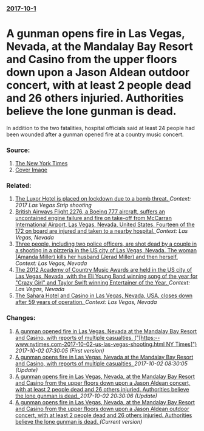 ### [2017-10-1](/news/2017/10/1/index.md)

# A gunman opens fire in Las Vegas, Nevada, at the Mandalay Bay Resort and Casino from the upper floors down upon a Jason Aldean outdoor concert, with at least 2 people dead and 26 others injuried. Authorities believe the lone gunman is dead. 

In addition to the two fatalities, hospital officials said at least 24 people had been wounded after a gunman opened fire at a country music concert.


### Source:

1. [The New York Times](https://www.nytimes.com/2017/10/02/us/las-vegas-shooting.html)
1. [Cover Image](https://static01.nyt.com/images/2017/10/03/world/03lasvegas-1/03lasvegas-1-facebookJumbo.jpg)

### Related:

1. [The Luxor Hotel is placed on lockdown due to a bomb threat. ](/news/2017/10/2/the-luxor-hotel-is-placed-on-lockdown-due-to-a-bomb-threat.md) _Context: 2017 Las Vegas Strip shooting_
2. [British Airways Flight 2276, a Boeing 777 aircraft, suffers an uncontained engine failure and fire on take-off from McCarran International Airport, Las Vegas, Nevada, United States. Fourteen of the 172 on board are injured and taken to a nearby hospital. ](/news/2015/09/8/british-airways-flight-2276-a-boeing-777-aircraft-suffers-an-uncontained-engine-failure-and-fire-on-take-off-from-mccarran-international-a.md) _Context: Las Vegas, Nevada_
3. [Three people, including two police officers, are shot dead by a couple in a shooting in a pizzeria in the US city of Las Vegas, Nevada. The woman (Amanda Miller) kills her husband (Jerad Miller) and then herself. ](/news/2014/06/8/three-people-including-two-police-officers-are-shot-dead-by-a-couple-in-a-shooting-in-a-pizzeria-in-the-us-city-of-las-vegas-nevada-the.md) _Context: Las Vegas, Nevada_
4. [The 2012 Academy of Country Music Awards are held in the US city of Las Vegas, Nevada, with the Eli Young Band winning song of the year for "Crazy Girl" and Taylor Swift winning Entertainer of the Year. ](/news/2012/04/1/the-2012-academy-of-country-music-awards-are-held-in-the-us-city-of-las-vegas-nevada-with-the-eli-young-band-winning-song-of-the-year-for.md) _Context: Las Vegas, Nevada_
5. [The Sahara Hotel and Casino in Las Vegas, Nevada, USA, closes down after 59 years of operation. ](/news/2011/05/16/the-sahara-hotel-and-casino-in-las-vegas-nevada-usa-closes-down-after-59-years-of-operation.md) _Context: Las Vegas, Nevada_

### Changes:

1. [ A gunman opened fire in Las Vegas, Nevada at the Mandalay Bay Resort and Casino, with reports of multiple casualties. ("[https:--www.nytimes.com-2017-10-02-us-las-vegas-shooting.html NY Times]")](/news/2017/10/1/a-gunman-opened-fire-in-las-vegas-nevada-at-the-mandalay-bay-resort-and-casino-with-reports-of-multiple-casualties-https-www-nytime.md) _2017-10-02 07:30:05 (First version)_
2. [A gunman opens fire in Las Vegas, Nevada at the Mandalay Bay Resort and Casino, with reports of multiple casualties. ](/news/2017/10/1/a-gunman-opens-fire-in-las-vegas-nevada-at-the-mandalay-bay-resort-and-casino-with-reports-of-multiple-casualties.md) _2017-10-02 08:30:05 (Update)_
3. [A gunman opens fire in Las Vegas, Nevada, at the Mandalay Bay Resort and Casino from the upper floors down upon a Jason Aldean concert, with at least 2 people dead and 26 others injuried. Authorities believe the lone gunman is dead. ](/news/2017/10/1/a-gunman-opens-fire-in-las-vegas-nevada-at-the-mandalay-bay-resort-and-casino-from-the-upper-floors-down-upon-a-jason-aldean-concert-with.md) _2017-10-02 20:30:06 (Update)_
3. [A gunman opens fire in Las Vegas, Nevada, at the Mandalay Bay Resort and Casino from the upper floors down upon a Jason Aldean outdoor concert, with at least 2 people dead and 26 others injuried. Authorities believe the lone gunman is dead. ](/news/2017/10/1/a-gunman-opens-fire-in-las-vegas-nevada-at-the-mandalay-bay-resort-and-casino-from-the-upper-floors-down-upon-a-jason-aldean-outdoor-conce.md) _(Current version)_
